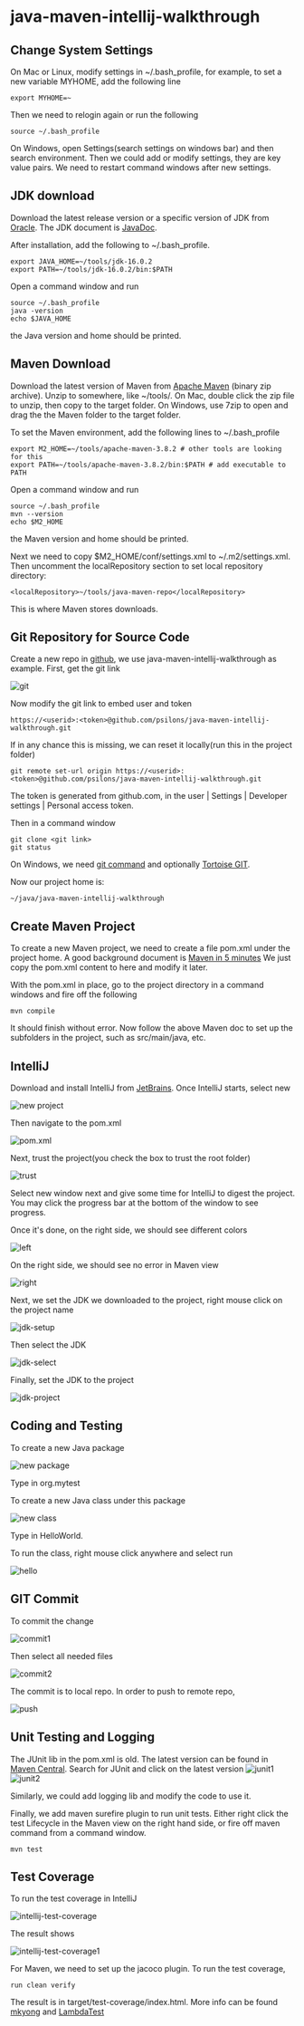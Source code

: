 # java-maven-intellij-walkthrough

## Change System Settings
On Mac or Linux, modify settings in ~/.bash_profile, for example, to set a new
variable MYHOME, add the following line
```
export MYHOME=~
```  

Then we need to relogin again or run the following
```
source ~/.bash_profile
```

On Windows, open Settings(search settings on windows bar) and then search environment.
Then we could add or modify settings, they are key value pairs.
We need to restart command windows after new settings.

## JDK download

Download the latest release version or a specific version of JDK from 
[Oracle](https://www.oracle.com/java/technologies/javase-downloads.html).
The JDK document is [JavaDoc](https://docs.oracle.com/en/java/javase/16/index.html).

After installation, add the following to ~/.bash_profile.
``` 
export JAVA_HOME=~/tools/jdk-16.0.2
export PATH=~/tools/jdk-16.0.2/bin:$PATH
```
Open a command window and run 
```
source ~/.bash_profile
java -version
echo $JAVA_HOME
```
the Java version and home should be printed.

## Maven Download

Download the latest version of Maven from [Apache Maven](https://maven.apache.org/download.cgi) 
(binary zip archive).
Unzip to somewhere, like ~/tools/.
On Mac, double click the zip file to unzip, then copy to the target folder.
On Windows, use 7zip to open and drag the the Maven folder to the target folder.

To set the Maven environment, add the following lines to ~/.bash_profile
```
export M2_HOME=~/tools/apache-maven-3.8.2 # other tools are looking for this
export PATH=~/tools/apache-maven-3.8.2/bin:$PATH # add executable to PATH
```
Open a command window and run 
```
source ~/.bash_profile
mvn --version
echo $M2_HOME
```
the Maven version and home should be printed.

Next we need to copy $M2_HOME/conf/settings.xml to ~/.m2/settings.xml.
Then uncomment the localRepository section to set local repository directory:
```
<localRepository>~/tools/java-maven-repo</localRepository>
```
This is where Maven stores downloads.

## Git Repository for Source Code
Create a new repo in [github](https://github.com), we use java-maven-intellij-walkthrough
as example.
First, get the git link

![git](docs/git.png)

Now modify the git link to embed user and token
```
https://<userid>:<token>@github.com/psilons/java-maven-intellij-walkthrough.git
```

If in any chance this is missing, we can reset it locally(run this in the project folder)
```
git remote set-url origin https://<userid>:<token>@github.com/psilons/java-maven-intellij-walkthrough.git
```
The token is generated from github.com, in the user | Settings | Developer settings | Personal access token.

Then in a command window
```
git clone <git link>
git status
```
On Windows, we need [git command](https://git-scm.com/download/win) and 
optionally [Tortoise GIT](https://tortoisegit.org/).



Now our project home is: 
```
~/java/java-maven-intellij-walkthrough
```


## Create Maven Project
To create a new Maven project, we need to create a file pom.xml under
the project home. A good background document is
[Maven in 5 minutes](https://maven.apache.org/guides/getting-started/maven-in-five-minutes.html)
We just copy the pom.xml content to here and modify it later.

With the pom.xml in place, go to the project directory in a command windows
and fire off the following
```
mvn compile
```
It should finish without error.
Now follow the above Maven doc to set up the subfolders in the project, 
such as src/main/java, etc.

## IntelliJ
Download and install IntelliJ from 
[JetBrains](https://www.jetbrains.com/idea/download/#section=windows).
Once IntelliJ starts, select new 

![new project](docs/intellij-new-project.png)

Then navigate to the pom.xml

![pom.xml](docs/intellij-pom.png)

Next, trust the project(you check the box to trust the root folder)

![trust](docs/intellij-trust.png)

Select new window next and give some time for IntelliJ to digest the project.
You may click the progress bar at the bottom of the window to see progress.

Once it's done, on the right side, we should see different colors

![left](docs/intellij-left.png)

On the right side, we should see no error in Maven view

![right](docs/intellij-right.png)

Next, we set the JDK we downloaded to the project, right mouse click on the
project name

![jdk-setup](docs/intellij-jdk-setup.png)

Then select the JDK

![jdk-select](docs/intellij-jdk-select.png)

Finally, set the JDK to the project

![jdk-project](docs/intellij-jdk-project.png)


## Coding and Testing
To create a new Java package

![new package](docs/intellij-new-package.png)

Type in org.mytest

To create a new Java class under this package

![new class](docs/intellij-new-class.png)

Type in HelloWorld.

To run the class, right mouse click anywhere and select run

![hello](docs/intellij-hello-world.png)

## GIT Commit
To commit the change

![commit1](docs/intellij-git-commit1.png)

Then select all needed files

![commit2](docs/intellij-git-commit2.png)

The commit is to local repo. In order to push to remote repo,

![push](docs/intellij-git-push.png)


## Unit Testing and Logging
The JUnit lib in the pom.xml is old. The latest version can be found in
[Maven Central](https://mvnrepository.com/). Search for JUnit and click on the
latest version
![junit1](docs/mvn-junit-version.png)
![junit2](docs/mvn-junit-dep.png)

Similarly, we could add logging lib and modify the code to use it.

Finally, we add maven surefire plugin to run unit tests. Either right click
the test Lifecycle in the Maven view on the right hand side, or fire off maven
command from a command window.
```
mvn test 
```

## Test Coverage
To run the test coverage in IntelliJ

![intellij-test-coverage](docs/intellij-test-coverage.png)

The result shows

![intellij-test-coverage1](docs/intellij-test-coverage1.png)

For Maven, we need to set up the jacoco plugin. To run the test coverage,
```
run clean verify
```
The result is in target/test-coverage/index.html. More info can be found
[mkyong](https://mkyong.com/maven/maven-jacoco-code-coverage-example/)
and
[LambdaTest](https://www.lambdatest.com/blog/reporting-code-coverage-using-maven-and-jacoco-plugin/)

